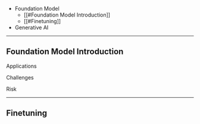 
+ Foundation Model
	+ [[#Foundation Model Introduction]]
	+ [[#Finetuning]]
+ Generative AI


---
## Foundation Model Introduction


Applications


Challenges


Risk

---
## Finetuning

